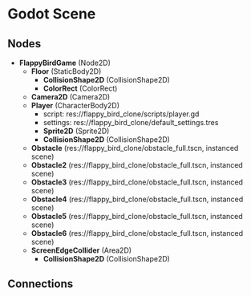 # Godot Scene

## Nodes
- **FlappyBirdGame** (Node2D)
  - **Floor** (StaticBody2D)
    - **CollisionShape2D** (CollisionShape2D)
    - **ColorRect** (ColorRect)
  - **Camera2D** (Camera2D)
  - **Player** (CharacterBody2D)
    - script: res://flappy_bird_clone/scripts/player.gd
    - settings: res://flappy_bird_clone/default_settings.tres
    - **Sprite2D** (Sprite2D)
    - **CollisionShape2D** (CollisionShape2D)
  - **Obstacle** (res://flappy_bird_clone/obstacle_full.tscn, instanced scene)
  - **Obstacle2** (res://flappy_bird_clone/obstacle_full.tscn, instanced scene)
  - **Obstacle3** (res://flappy_bird_clone/obstacle_full.tscn, instanced scene)
  - **Obstacle4** (res://flappy_bird_clone/obstacle_full.tscn, instanced scene)
  - **Obstacle5** (res://flappy_bird_clone/obstacle_full.tscn, instanced scene)
  - **Obstacle6** (res://flappy_bird_clone/obstacle_full.tscn, instanced scene)
  - **ScreenEdgeCollider** (Area2D)
    - **CollisionShape2D** (CollisionShape2D)

## Connections
